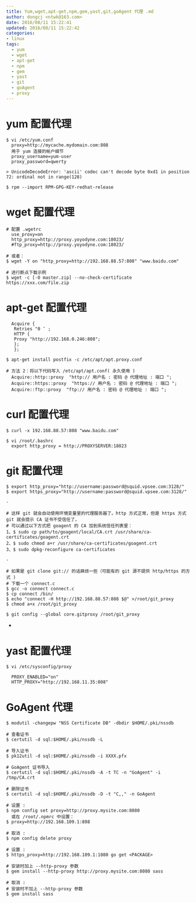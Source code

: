```yaml
---
title: Yum,wget,apt-get,npm,gem,yast,git,goAgent 代理 .md
author: dongcj <ntwk@163.com>
date: 2016/08/11 15:22:41
updated: 2016/08/11 15:22:42
categories:
- linux
tags:
  - yum
  - wget
  - apt-get
  - npm
  - gem
  - yast
  - git
  - goAgent
  - proxy
---
```


# yum 配置代理

    $ vi /etc/yum.conf
      proxy=http://mycache.mydomain.com:808
      用于 yum 连接的帐户细节
      proxy_username=yum-user
      proxy_password=qwerty

    > UnicodeDecodeError: 'ascii' codec can't decode byte 0xd1 in position 72: ordinal not in range(128)

    $ rpm --import RPM-GPG-KEY-redhat-release

# wget 配置代理

    # 配置 .wgetrc
      use_proxy=on
      http_proxy=http://proxy.yoyodyne.com:18023/
      #ftp_proxy=http://proxy.yoyodyne.com:18023/

    # 或者：
    $ wget -Y on "http_proxy=http://192.168.88.57:808" "www.baidu.com"

    # 进行断点下载示例
    $ wget -c [-O master.zip] --no-check-certificate https://xxx.com/file.zip

# apt-get 配置代理

      Acquire {
       Retries "0 ″ ;
       HTTP {
       Proxy "http://192.168.0.246:808";
       };
       };

    $ apt-get install postfix -c /etc/apt/apt.proxy.conf

    # 方法 2：将以下代码写入 /etc/apt/apt.conf( 永久使用 )
      Acquire::http::proxy  "http:// 用户名 : 密码 @ 代理地址 : 端口 ";
      Acquire::https::proxy  "https:// 用户名 : 密码 @ 代理地址 : 端口 ";
      Acquire::ftp::proxy  "ftp:// 用户名 : 密码 @ 代理地址 : 端口 ";

# curl 配置代理

    $ curl -x 192.168.88.57:808 "www.baidu.com"

    $ vi /root/.bashrc
      export http_proxy = http://PROXYSERVER:18023

# git 配置代理

    $ export http_proxy="http://username:password@squid.vpsee.com:3128/"
    $ export https_proxy="http://username:password@squid.vpsee.com:3128/"

    -

    # 这样 git 就会自动使用环境变量里的代理服务器了。http 方式正常，但是 https 方式 git 就会提示 CA 证书不受信任了，
    # 可以通过以下方式把 goagent 的 CA 加到系统信任列表里：
    1、$ sudo cp path/to/goagent/local/CA.crt /usr/share/ca-certificates/goagent.crt
    2、$ sudo chmod a+r /usr/share/ca-certificates/goagent.crt
    3、$ sudo dpkg-reconfigure ca-certificates

    -

    # 如果是 git clone git:// 的话麻烦一些（可能有的 git 源不提供 http/https 的方式 )
    # 下载一个 connect.c
    $ gcc -o connect connect.c
    $ cp connect /bin/
    $ echo "connect -H http://192.168.88.57:808 $@" >/root/git_proxy
    $ chmod a+x /root/git_proxy

    $ git config --global core.gitproxy /root/git_proxy

-

# yast 配置代理

    $ vi /etc/sysconfig/proxy

      PROXY_ENABLED="on"
      HTTP_PROXY="http://192.168.11.35:808"

# GoAgent 代理

    $ modutil -changepw "NSS Certificate DB" -dbdir $HOME/.pki/nssdb

    # 查看证书
    $ certutil -d sql:$HOME/.pki/nssdb -L

    # 导入证书
    $ pk12util -d sql:$HOME/.pki/nssdb -i XXXX.pfx

    # GoAgent 证书导入
    $ certutil -d sql:$HOME/.pki/nssdb -A -t TC -n "GoAgent" -i /tmp/CA.crt

    # 删除证书
    $ certutil -d sql:$HOME/.pki/nssdb -D -t "C,," -n GoAgent

    # 设置 :
    $ npm config set proxy=http://proxy.mysite.com:8080
      或在 /root/.npmrc 中设置：
    $ proxy=http://192.168.109.1:808

    # 取消 :
    $ npm config delete proxy

    # 设置 :
    $ https_proxy=http://192.168.109.1:1080 go get <PACKAGE>

    # 安装时加上 --http-proxy 参数
    $ gem install --http-proxy http://proxy.mysite.com:8080 sass

    # 取消 :
    # 安装时不加上 --http-proxy 参数
    $ gem install sass

